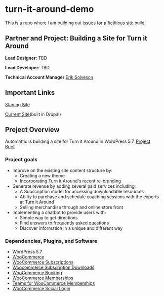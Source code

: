 # turn-it-around-demo
This is a repo where I am building out issues for a fictitious site build.

## Partner and Project: Building a Site for Turn it Around

**Lead Designer:** TBD

**Lead Developer:** TBD

**Technical Account Manager** [Erik Solveson](mailto:erik.solveson@gmail.com)

## Important Links

[Staging Site](turnitaround-production.mystagingwebsite.com)

[Current Site](currentsite.com)(built in Drupal)

## Preject Overview

Automattic is building a site for Turn it Around in WordPress 5.7. 
[Project Brief](https://docs.google.com/document/d/1QdBv_1zb8kwkQrn5gFfJuO4x_Xxvk60l4OdOjOxZeBo/edit?usp=sharing)

### Project goals
- Improve on the existing site content structure by:
  - Creating a new theme
  - Incorporating Turn it Around's recent re-branding
- Generate revenue by adding several paid services including:
  - A Subscription model for accessing downloadable resources
  - Abilty to purchase and schedule coaching sessions with the experts at Turn it Around
  - Selling merchandise through and online store front
- Implementing a chatbot to provide users with:
  -  Simple way to get directions
  -  Find answers to frequently asked questions
  -  Discover information in a unique and different way

### Dependencies, Plugins, and Software

- WordPress 5.7
- [WooCommerce](https://woocommerce.com/)
- [WooCommerce Subscriptions](https://woocommerce.com/products/woocommerce-subscriptions/)
- [Woocommerce Subscription Downloads](https://woocommerce.com/products/woocommerce-subscription-downloads/)
- [WooCommerce Booking](https://woocommerce.com/products/woocommerce-bookings/)
- [WooCommerce Memberships](https://woocommerce.com/products/woocommerce-memberships/)
- [Teams for WooCommerce Memberships](https://woocommerce.com/products/teams-woocommerce-memberships/)
- [WooCommerce Social Login](https://woocommerce.com/products/woocommerce-social-login/)

